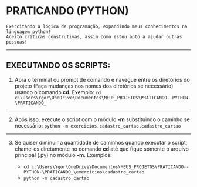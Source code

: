 # PRATICANDO (PYTHON)
    Exercitando a lógica de programação, expandindo meus conhecimentos na linguagem python!
    Aceito críticas construtivas, assim como estou apto a ajudar outras pessoas!
---
## EXECUTANDO OS SCRIPTS:
1. Abra o terminal ou prompt de comando e navegue entre os diretórios do projeto (Faça mudanças nos nomes dos diretórios se necessário) usando o comando **cd**. Exemplo:
``cd c:\Users\Ygor\OneDrive\Documentos\MEUS_PROJETOS\PRATICANDO--PYTHON-\PRATICANDO_``
---
2. Após isso, execute o script com o módulo **-m** substituindo o caminho se necessário:
``python -m exercicios.cadastro_cartao.cadastro_cartao``
---
3. Se quiser diminuir a quantidade de caminhos quando executar o script, chame-os diretamente no comando **cd** até que fique somente o arquivo principal (.py) no módulo **-m**. Exemplos:
   
    * ``cd c:\Users\Ygor\OneDrive\Documentos\MEUS_PROJETOS\PRATICANDO--PYTHON-\PRATICANDO_\exercicios\cadastro_cartao``
    * ``python -m cadastro_cartao``